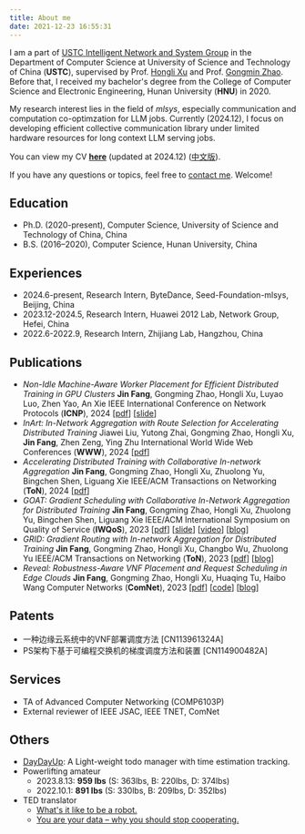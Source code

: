 ```yaml
---
title: About me
date: 2021-12-23 16:55:31
---
```


I am a part of [USTC Intelligent Network and System Group](https://int-ustc.github.io/index.html) in the Department of Computer Science at University of Science and Technology of China (**USTC**), supervised by Prof. [Hongli Xu](http://staff.ustc.edu.cn/~xuhongli/) and Prof. [Gongmin Zhao](https://gmzhao-ustc.github.io/). Before that, I received my bachelor's degree from the College of Computer Science and Electronic Engineering, Hunan University (**HNU**) in 2020.

My research interest lies in the field of *mlsys*, especially communication and computation co-optimzation for LLM jobs. Currently (2024.12), I focus on developing efficient collective communication library under limited hardware resources for long context LLM serving jobs.

You can view my CV [**here**](../pdf/resume.pdf) (updated at 2024.12) ([中文版](../pdf/resume-zh.pdf)).

If you have any questions or topics, feel free to <a href="mailto:Fangjin98@outlook.com">contact me</a>. Welcome!

## Education

- Ph.D. (2020-present), Computer Science, University of Science and Technology of China, China
- B.S. (2016–2020), Computer Science, Hunan University, China

## Experiences

- 2024.6-present, Research Intern, ByteDance, Seed-Foundation-mlsys, Beijing, China
- 2023.12-2024.5, Research Intern, Huawei 2012 Lab, Network Group, Hefei, China
- 2022.6-2022.9, Research Intern, Zhijiang Lab, Hangzhou, China

## Publications

- *Non-Idle Machine-Aware Worker Placement for Efficient Distributed Training in GPU Clusters*
  **Jin Fang**, Gongming Zhao, Hongli Xu, Luyao Luo, Zhen Yao, An Xie
  IEEE International Conference on Network Protocols (**ICNP**), 2024
  [[pdf](../pdf/titan.pdf)] [[slide](../pdf/titan-slide.pdf)]
- *InArt: In-Network Aggregation with Route Selection for Accelerating Distributed Training*
  Jiawei Liu, Yutong Zhai, Gongming Zhao, Hongli Xu, **Jin Fang**, Zhen Zeng, Ying Zhu
  International World Wide Web Conferences (**WWW**), 2024
  [[pdf](../pdf/inart.pdf)]
- *Accelerating Distributed Training with Collaborative In-network Aggregation*
  **Jin Fang**, Gongming Zhao, Hongli Xu, Zhuolong Yu, Bingchen Shen, Liguang Xie
  IEEE/ACM Transactions on Networking (**ToN**), 2024
  [[pdf](../pdf/goat-ton.pdf)]
- *GOAT: Gradient Scheduling with Collaborative In-Network Aggregation for Distributed Training* 
  **Jin Fang**, Gongming Zhao, Hongli Xu, Zhuolong Yu, Bingchen Shen, Liguang Xie
  IEEE/ACM International Symposium on Quality of Service (**IWQoS**), 2023
  [[pdf](../pdf/goat.pdf)] [[slide](../pdf/goat-slide.pdf)] [[video](https://youtu.be/aYkok2JVDqk)] [[blog](/2022/12/02/goat/)]
- *GRID: Gradient Routing with In-network Aggregation for Distributed Training* 
  **Jin Fang**, Gongming Zhao, Hongli Xu, Changbo Wu, Zhuolong Yu
  IEEE/ACM Transactions on Networking (**ToN**), 2023
  [[pdf](../pdf/grid.pdf)] [[blog](/2022/08/25/grid/)]
- *Reveal: Robustness-Aware VNF Placement and Request Scheduling in Edge Clouds* 
  **Jin Fang**, Gongming Zhao, Hongli Xu, Huaqing Tu, Haibo Wang
  Computer Networks (**ComNet**), 2023
  [[pdf](../pdf/reveal.pdf)] [[code](https://github.com/Fangjin98/reveal-src)] [[blog](/2021/08/01/reveal/)]

## Patents

- 一种边缘云系统中的VNF部署调度方法 [CN113961324A]
- PS架构下基于可编程交换机的梯度调度方法和装置 [CN114900482A]

## Services

- TA of Advanced Computer Networking (COMP6103P)
- External reviewer of IEEE JSAC, IEEE TNET, ComNet

## Others

- [DayDayUp](https://github.com/Fangjin98/daydayup): A Light-weight todo manager with time estimation tracking.
- Powerlifting amateur
  - 2023.8.13: **959 lbs** (S: 363lbs, B: 220lbs, D: 374lbs)
  - 2022.10.1: **891 lbs** (S: 330lbs, B: 209lbs, D: 352lbs)
- TED translator
  - [What's it like to be a robot.](https://www.ted.com/talks/leila_takayama_what_s_it_like_to_be_a_robot#t-2616)
  - [You are your data – why you should stop cooperating.](https://www.youtube.com/watch?v=uG7kmUomXog)

